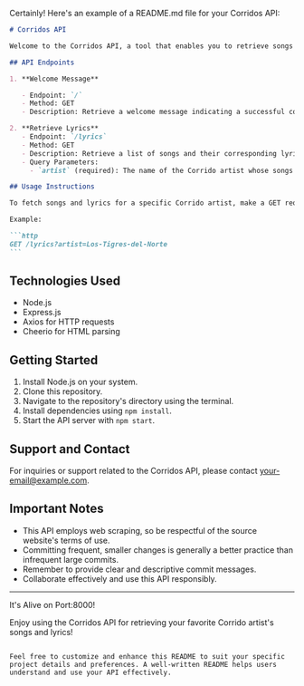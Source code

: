 Certainly! Here's an example of a README.md file for your Corridos API:

````markdown
# Corridos API

Welcome to the Corridos API, a tool that enables you to retrieve songs and lyrics from various Corrido artists. Corridos are a significant genre of narrative folk songs in Mexican culture, often expressing historical events, social issues, and everyday experiences. This API utilizes web scraping techniques to collect song and lyrics data from the "letras.mus.br" website.

## API Endpoints

1. **Welcome Message**

   - Endpoint: `/`
   - Method: GET
   - Description: Retrieve a welcome message indicating a successful connection to the Corridos API.

2. **Retrieve Lyrics**
   - Endpoint: `/lyrics`
   - Method: GET
   - Description: Retrieve a list of songs and their corresponding lyrics for a given Corrido artist.
   - Query Parameters:
     - `artist` (required): The name of the Corrido artist whose songs you want to retrieve.

## Usage Instructions

To fetch songs and lyrics for a specific Corrido artist, make a GET request to the `/lyrics` endpoint with the `artist` query parameter set to the artist's name.

Example:

```http
GET /lyrics?artist=Los-Tigres-del-Norte
```
````

## Technologies Used

- Node.js
- Express.js
- Axios for HTTP requests
- Cheerio for HTML parsing

## Getting Started

1. Install Node.js on your system.
2. Clone this repository.
3. Navigate to the repository's directory using the terminal.
4. Install dependencies using `npm install`.
5. Start the API server with `npm start`.

## Support and Contact

For inquiries or support related to the Corridos API, please contact [your-email@example.com](mailto:your-email@example.com).

## Important Notes

- This API employs web scraping, so be respectful of the source website's terms of use.
- Committing frequent, smaller changes is generally a better practice than infrequent large commits.
- Remember to provide clear and descriptive commit messages.
- Collaborate effectively and use this API responsibly.

---

It's Alive on Port:8000!

Enjoy using the Corridos API for retrieving your favorite Corrido artist's songs and lyrics!

```

Feel free to customize and enhance this README to suit your specific project details and preferences. A well-written README helps users understand and use your API effectively.
```
